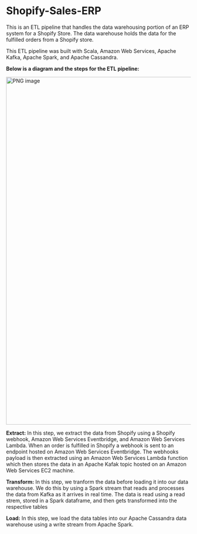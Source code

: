 # Shopify-Sales-ERP
This is an ETL pipeline that handles the data warehousing portion of an ERP system for a Shopify Store. The data warehouse holds the data for the fulfilled orders from a Shopify store.

This ETL pipeline was built with Scala, Amazon Web Services, Apache Kafka, Apache Spark, and Apache Cassandra.

**Below is a diagram and the steps for the ETL pipeline:**

<img width="946" alt="PNG image" src="https://github.com/AnantaMoharana/Shopify-Sales-ERP/assets/48960503/62b479fe-e860-4355-80b6-c45abfd138ad">

**Extract:**
In this step, we extract the data from Shopify using a Shopify webhook, Amazon Web Services Eventbridge, and Amazon Web Services Lambda. When an order is fulfilled in Shopify a webhook is sent to an endpoint hosted on Amazon Web Services Eventbridge. The webhooks payload is then extracted using an Amazon Web Services Lambda function which then stores the data in an Apache Kafak topic hosted on an Amazon Web Services EC2 machine. 

**Transform:**
In this step, we tranform the data before loading it into our data warehouse. We do this by using a Spark stream that reads and processes the data from Kafka as it arrives in real time. The data is read using a read strem, stored in a Spark dataframe, and then gets transformed into the respective tables

**Load:**
In this step, we load the data tables into our Apache Cassandra data warehouse using a write stream from Apache Spark. 
